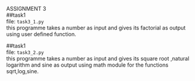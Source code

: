 ASSIGNMENT 3  
##task1  
file: `task3_1.py`  
this programme takes a number as input and gives its factorial as output using user defined function.

##task1  
file: `task3_2.py`  
this programme takes a number as input and gives its square root ,natural logarithm and sine as output using math module for the functions sqrt,log,sine.
